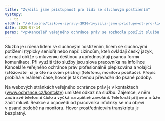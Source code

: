 ```yaml
---
title: "Zvýšili jsme přístupnost pro lidi se sluchovým postižením"
vystupy:
  - tz
oldUrl: "/aktualne/tiskove-zpravy-2020/zvysili-jsme-pristupnost-pro-lidi-se-sluchovym-postizenim"
date: 2020-07-14
perex: "<p>Kancelář veřejného ochránce práv se rozhodla posílit službu své infolinky pro lidi s postižením nebo pro lidi s horší schopností porozumět mluvenému slovu. Nově mohou využívat přepisu hovoru prostřednictvím tzv. služby transkript.</p>"
---
```


<!-- imported from the old website -->

<p>Služba je určena lidem se sluchovým postižením, lidem se sluchovými potížemi (typicky senioři) nebo např. cizincům, kteří ovládají český jazyk, ale mají obtíže s mluvenou češtinou a upřednostňují psanou formu komunikace. Při využití této služby jsou slova pracovníka na infolince Kanceláře veřejného ochránce práv profesionálně přepisována a volající (stěžovatel) si je čte na svém přístroji (telefonu, monitoru počítače). Přepis probíhá v reálném čase, hovor je tak rovnou převáděn do psané podoby.</p> <p>Na webových stránkách veřejného ochránce práv je v kontaktech (<a href="http://www.ochrance.cz/kontakty">www.ochrance.cz/kontakty</a>) umístěn odkaz na službu. Zájemce, v něm zadá své telefonní číslo a vyčká na zpětné zavolání. Telefonát přijme a může začít mluvit. Reakce a odpovědi od pracovníka infolinky se mu objeví v psané podobě na monitoru. Hovor prostřednictvím transkriptu je bezplatný.</p>
